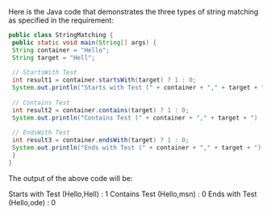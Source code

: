 Here is the Java code that demonstrates the three types of string matching as specified in the requirement:
```java
public class StringMatching {
 public static void main(String[] args) {
 String container = "Hello";
 String target = "Hell";
 
 // StartsWith Test
 int result1 = container.startsWith(target) ? 1 : 0;
 System.out.println("Starts with Test (" + container + "," + target + ") : " + result1);
 
 // Contains Test
 int result2 = container.contains(target) ? 1 : 0;
 System.out.println("Contains Test (" + container + "," + target + ") : " + result2);
 
 // EndsWith Test
 int result3 = container.endsWith(target) ? 1 : 0;
 System.out.println("Ends with Test (" + container + "," + target + ") : " + result3);
 }
}
```
The output of the above code will be:

Starts with Test (Hello,Hell) : 1
Contains Test (Hello,msn) : 0
Ends with Test (Hello,ode) : 0

